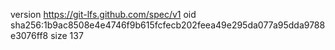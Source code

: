 version https://git-lfs.github.com/spec/v1
oid sha256:1b9ac8508e4e4746f9b615fcfecb202feea49e295da077a95dda9788e3076ff8
size 137
